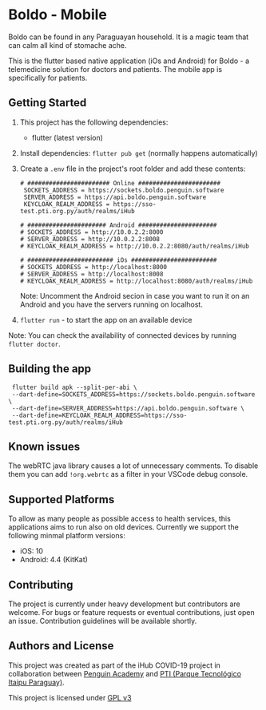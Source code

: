 # Boldo - Mobile

Boldo can be found in any Paraguayan household. It is a magic team that can calm all kind of stomache ache.

This is the flutter based native application (iOs and Android) for Boldo - a telemedicine solution for doctors and patients.
The mobile app is specifically for patients.

## Getting Started

1. This project has the following dependencies:

   - flutter (latest version)

2. Install dependencies: `flutter pub get` (normally happens automatically)

3. Create a `.env` file in the project's root folder and add these contents:

   ```
   # ####################### Online #######################
    SOCKETS_ADDRESS = https://sockets.boldo.penguin.software
    SERVER_ADDRESS = https://api.boldo.penguin.software
    KEYCLOAK_REALM_ADDRESS = https://sso-test.pti.org.py/auth/realms/iHub

   # ###################### Android ######################
   # SOCKETS_ADDRESS = http://10.0.2.2:8000
   # SERVER_ADDRESS = http://10.0.2.2:8008
   # KEYCLOAK_REALM_ADDRESS = http://10.0.2.2:8080/auth/realms/iHub

   # ######################## iOs ########################
   # SOCKETS_ADDRESS = http://localhost:8000
   # SERVER_ADDRESS = http://localhost:8008
   # KEYCLOAK_REALM_ADDRESS = http://localhost:8080/auth/realms/iHub
   ```

   Note: Uncomment the Android secion in case you want to run it on an Android and you have the servers running on localhost.

4. `flutter run` - to start the app on an available device

Note: You can check the availability of connected devices by running `flutter doctor`.

## Building the app

```
 flutter build apk --split-per-abi \
 --dart-define=SOCKETS_ADDRESS=https://sockets.boldo.penguin.software \
 --dart-define=SERVER_ADDRESS=https://api.boldo.penguin.software \
 --dart-define=KEYCLOAK_REALM_ADDRESS=https://sso-test.pti.org.py/auth/realms/iHub
```

## Known issues

The webRTC java library causes a lot of unnecessary comments. To disable them you can add `!org.webrtc` as a filter in your VSCode debug console.

## Supported Platforms

To allow as many people as possible access to health services, this applications aims to run also on old devices. Currently we support the following minmal platform versions:

- iOS: 10
- Android: 4.4 (KitKat)

## Contributing

The project is currently under heavy development but contributors are welcome. For bugs or feature requests or eventual contributions, just open an issue. Contribution guidelines will be available shortly.

## Authors and License

This project was created as part of the iHub COVID-19 project in collaboration between [Penguin Academy](https://penguin.academy) and [PTI (Parque Tecnológico Itaipu Paraguay)](http://pti.org.py).

This project is licensed under
[GPL v3](LICENSE)
